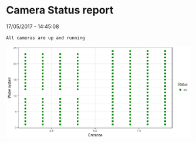 Camera Status report
================
17/05/2017 - 14:45:08

    All cameras are up and running

![](camreport_files/figure-markdown_github/unnamed-chunk-2-1.png)
